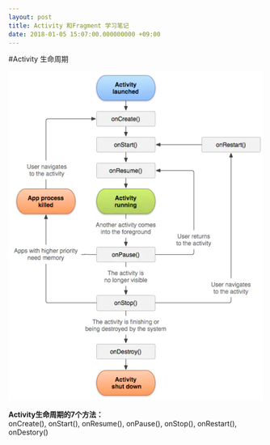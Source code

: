 ```yaml
---
layout: post
title: Activity 和Fragment 学习笔记
date: 2018-01-05 15:07:00.000000000 +09:00
---
```


#Activity 生命周期  

![avatar](https://github.com/XXXXJL/xxxxjl.github.io/raw/master/assets/blog_images/2019-01/2019010501.png?raw=true)

**Activity生命周期的7个方法：**  
onCreate(), onStart(), onResume(), onPause(), onStop(), onRestart(), onDestory()